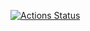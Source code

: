 [![Actions Status](https://github.com/otter-solutions/easywork/workflows/ContinuousDeployment/badge.svg)](https://github.com/otter-solutions/easywork/actions)
